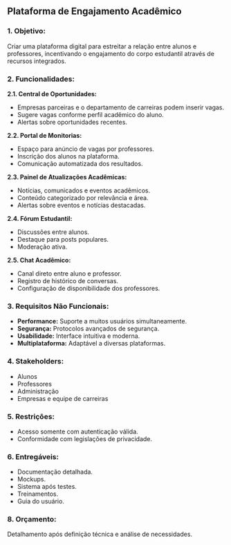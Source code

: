 ## **Plataforma de Engajamento Acadêmico**

### **1. Objetivo:**  
Criar uma plataforma digital para estreitar a relação entre alunos e professores, incentivando o engajamento do corpo estudantil através de recursos integrados.

### **2. Funcionalidades:**  

**2.1. Central de Oportunidades:**  
- Empresas parceiras e o departamento de carreiras podem inserir vagas.
- Sugere vagas conforme perfil acadêmico do aluno.
- Alertas sobre oportunidades recentes.

**2.2. Portal de Monitorias:**  
- Espaço para anúncio de vagas por professores.
- Inscrição dos alunos na plataforma.
- Comunicação automatizada dos resultados.

**2.3. Painel de Atualizações Acadêmicas:**  
- Notícias, comunicados e eventos acadêmicos.
- Conteúdo categorizado por relevância e área.
- Alertas sobre eventos e notícias destacadas.

**2.4. Fórum Estudantil:**  
- Discussões entre alunos.
- Destaque para posts populares.
- Moderação ativa.

**2.5. Chat Acadêmico:**  
- Canal direto entre aluno e professor.
- Registro de histórico de conversas.
- Configuração de disponibilidade dos professores.

### **3. Requisitos Não Funcionais:**  

- **Performance:** Suporte a muitos usuários simultaneamente.
- **Segurança:** Protocolos avançados de segurança.
- **Usabilidade:** Interface intuitiva e moderna.
- **Multiplataforma:** Adaptável a diversas plataformas.

### **4. Stakeholders:**  
- Alunos
- Professores
- Administração
- Empresas e equipe de carreiras

### **5. Restrições:**  
- Acesso somente com autenticação válida.
- Conformidade com legislações de privacidade.

### **6. Entregáveis:**  
- Documentação detalhada.
- Mockups.
- Sistema após testes.
- Treinamentos.
- Guia do usuário.

### **8. Orçamento:**  
Detalhamento após definição técnica e análise de necessidades.
